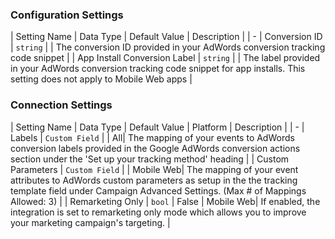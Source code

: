 

### Configuration Settings

| Setting Name |  Data Type    | Default Value  | Description |
| -
| Conversion ID | `string` | <unset> | The conversion ID provided in your AdWords conversion tracking code snippet |
| App Install Conversion Label | `string` | <unset> | The label provided in your AdWords conversion tracking code snippet for app installs.  This setting does not apply to Mobile Web apps |


### Connection Settings

| Setting Name |  Data Type    | Default Value | Platform | Description |
| -
| Labels | `Custom Field` | <unset> | All| The mapping of your events to AdWords conversion labels provided in the Google AdWords conversion actions section under the 'Set up your tracking method' heading |
| Custom Parameters | `Custom Field` | <unset> | Mobile Web| The mapping of your event attributes to AdWords custom parameters as setup in the the tracking template field under Campaign Advanced Settings. (Max # of Mappings Allowed: 3) |
| Remarketing Only | `bool` | False | Mobile Web| If enabled, the integration is set to remarketing only mode which allows you to improve your marketing campaign's targeting. |
